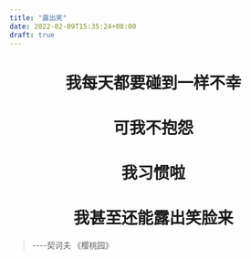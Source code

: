 ```yaml
---
title: "露出笑"
date: 2022-02-09T15:35:24+08:00
draft: true
---
```



<h1 align = "center">我每天都要碰到一样不幸</h1>

<h1 align = "center">可我不抱怨</h1>

<h1 align = "center">我习惯啦</h1>

<h1 align = "center">我甚至还能露出笑脸来</h1>





>----契诃夫 《樱桃园》
